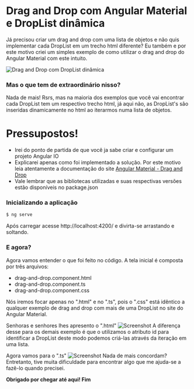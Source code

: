 # Drag and Drop com Angular Material e DropList dinâmica
Já precisou criar um drag and drop com uma lista de objetos e não quis implementar cada DropList em um trecho html diferente?
Eu também e por este motivo criei um simples exemplo de como utilizar o drag and drop do Angular Material com este intuito.

![Drag and Drop com DropList dinâmica](https://github.com/arthur-lima-dev/mat-drag-and-drop-example/blob/master/doc/drag-and-drop.gif)

### Mas o que tem de extraordinário nisso?
Nada de mais! Rsrs, mas na maioria dos exemplos que você vai encontrar cada DropList tem um respectivo trecho html, já aqui não, as DropList's são inseridas dinamicamente no html ao iterarmos numa lista de objetos.

# Pressupostos!
  - Irei do ponto de partida de que você ja sabe criar e configurar um projeto Angular IO
  - Explicarei apenas como foi implementado a solução. Por este motivo leia atentamente a documentação do site [Angular Material - Drag and Drop](https://material.angular.io/cdk/drag-drop/overview)
  - Vale lembrar que as bibliotecas utilizadas e suas respectivas versões estão disponíveis no package.json

### Inicializando a aplicação 
```sh
$ ng serve
```
Após carregar acesse http://localhost:4200/ e divirta-se arrastando e soltando.

### E agora?
Agora vamos entender o que foi feito no código.
A tela inicial é composta por três arquivos:
 - drag-and-drop.component.html
 - drag-and-drop.component.ts
 - drag-and-drop.component.css
 
Nós iremos focar apenas no ".html" e no ".ts", pois o ".css" está idêntico a qualquer exemplo de drag and drop com mais de uma DropList no site do Angular Material.

Senhoras e senhores lhes apresento o ".html"
![Screenshot](https://github.com/arthur-lima-dev/mat-drag-and-drop-example/blob/master/doc/drag-and-drop.html.jpg)
A diferença desse para os demais exemplo é que o utilizamos o atributo id para identificar a DropList deste modo podemos criá-las através da iteração em uma lista.

Agora vamos para o ".ts"
![Screenshot](https://github.com/arthur-lima-dev/mat-drag-and-drop-example/blob/master/doc/drag-and-drop.ts.jpg)
Nada de mais concordam? Entretanto, tive muita dificuldade para encontrar algo que me ajuda-se a fazê-lo quando precisei.


**Obrigado por chegar até aqui! Fim**

